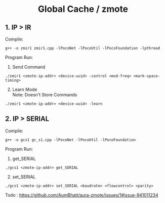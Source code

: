 # <p align="center">Global Cache / zmote</p>
## 1. IP > IR
Compile:
```
g++ -o zmir1 zmir1.cpp -lPocoNet -lPocoUtil -lPocoFoundation -lpthread
```
Program Run:
1. Send Command
```
./zmir1 <zmote-ip-addr> <device-uuid> -control <mod-freq> <mark-space-timing>
```
2. Learn Mode
<br>	Note: Doesn't Store Commands
```
./zmir1 <zmote-ip-addr> <device-uuid> -learn
```

## 2. IP > SERIAL

Compile:
```
g++ -o gcs1 gc_s1.cpp -lPocoNet -lPocoUtil -lPocoFoundation
```
Program Run:
1. get_SERIAL
```
./gcs1 <zmote-ip-addr> get_SERIAL
```
2. set_SERIAL
```
./gcs1 <zmote-ip-addr> set_SERIAL <baudrate> <flowcontrol> <parity>
```

Todo : https://github.com/AumBhatt/aura-zmote/issues/1#issue-941011234
